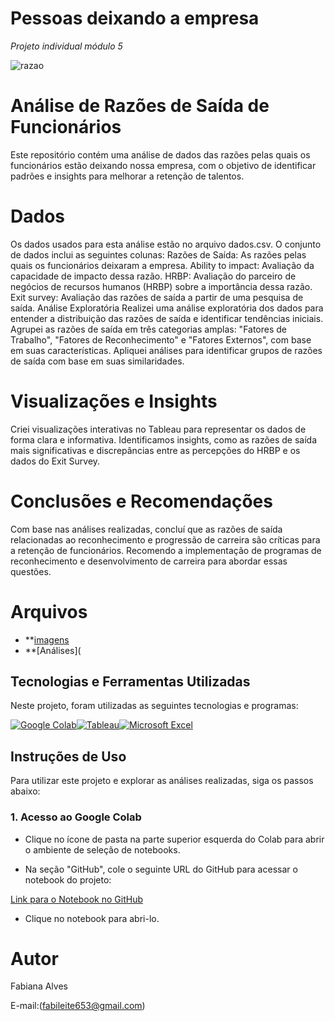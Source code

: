# Pessoas deixando a empresa 

*Projeto individual módulo 5*

![razao](https://www.gupy.io/hubfs/entrevista-de-emprego.jpeg)

# Análise de Razões de Saída de Funcionários
Este repositório contém uma análise de dados das razões pelas quais os funcionários estão deixando nossa empresa, com o objetivo de identificar padrões e insights para melhorar a retenção de talentos.

# Dados
Os dados usados para esta análise estão no arquivo dados.csv. O conjunto de dados inclui as seguintes colunas:
Razões de Saída: As razões pelas quais os funcionários deixaram a empresa.
Ability to impact: Avaliação da capacidade de impacto dessa razão.
HRBP: Avaliação do parceiro de negócios de recursos humanos (HRBP) sobre a importância dessa razão.
Exit survey: Avaliação das razões de saída a partir de uma pesquisa de saída.
Análise Exploratória
Realizei uma análise exploratória dos dados para entender a distribuição das razões de saída e identificar tendências iniciais.
Agrupei as razões de saída em três categorias amplas: "Fatores de Trabalho", "Fatores de Reconhecimento" e "Fatores Externos", com base em suas características.
Apliquei análises para identificar grupos de razões de saída com base em suas similaridades.

# Visualizações e Insights
Criei visualizações interativas no Tableau para representar os dados de forma clara e informativa.
Identificamos insights, como as razões de saída mais significativas e discrepâncias entre as percepções do HRBP e os dados do Exit Survey.

# Conclusões e Recomendações
Com base nas análises realizadas, concluí que as razões de saída relacionadas ao reconhecimento e progressão de carreira são críticas para a retenção de funcionários.
Recomendo a implementação de programas de reconhecimento e desenvolvimento de carreira para abordar essas questões.

# Arquivos
- **[imagens](https://github.com/Fabiana5308/individual_modulo5/tree/main )
- **[Análises](

## Tecnologias e Ferramentas Utilizadas

Neste projeto, foram utilizadas as seguintes tecnologias e programas:

[![Google Colab](https://img.shields.io/badge/Google_Colab-F9AB00?style=for-the-badge&logo=google-colab&logoColor=white)](https://colab.research.google.com/drive/12yGn1g9aBNOHG44ZzjkBywhnheAeOAMN?usp=sharing)[![Tableau](https://img.shields.io/badge/Tableau-3E44AC?style=for-the-badge&logo=tableau&logoColor=white)](https://public.tableau.com/views/Pessoasdeixandoaempresa/Discrepncias?:language=pt-BR&publish=yes&:display_count=n&:origin=viz_share_link)[![Microsoft Excel](https://img.shields.io/badge/Microsoft_Excel-217346?style=for-the-badge&logo=microsoft-excel&logoColor=white)](link_para_o_excel)

## Instruções de Uso

Para utilizar este projeto e explorar as análises realizadas, siga os passos abaixo:

### 1. Acesso ao Google Colab

- Clique no ícone de pasta na parte superior esquerda do Colab para abrir o ambiente de seleção de notebooks.

- Na seção "GitHub", cole o seguinte URL do GitHub para acessar o notebook do projeto:

[Link para o Notebook no GitHub](https://colab.research.google.com/drive/15C3PWso_hJzV4BL1qdzSETUnDRBp6EFp?usp=sharing)

- Clique no notebook para abri-lo.

# Autor

Fabiana Alves

E-mail:(fabileite653@gmail.com)

